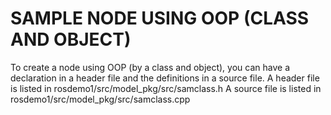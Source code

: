 # SAMPLE NODE USING OOP (CLASS AND OBJECT)
To create a node using OOP (by a class and object), you can have a declaration in a header file and the definitions in a source file.
A header file is listed in rosdemo1/src/model_pkg/src/samclass.h
A source file is listed in rosdemo1/src/model_pkg/src/samclass.cpp
